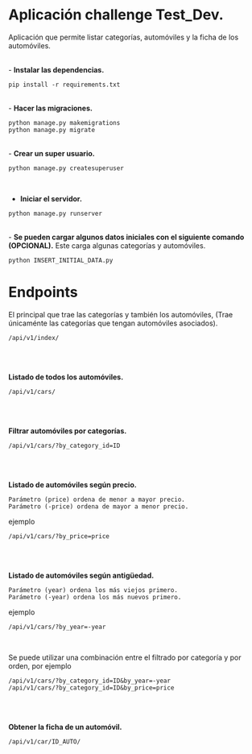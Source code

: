 # Aplicación challenge Test_Dev.

Aplicación que permite listar categorías, automóviles y la ficha de los automóviles.

</br>
- <b>Instalar las dependencias.</b>

```
pip install -r requirements.txt
```
</br>
- <b>Hacer las migraciones.</b>

```
python manage.py makemigrations
python manage.py migrate
```
</br>
- <b>Crear un super usuario.</b>

```
python manage.py createsuperuser
```
</br>

- <b>Iniciar el servidor.</b>

```
python manage.py runserver
```
</br>
- <b>Se pueden cargar algunos datos iniciales con el siguiente comando (OPCIONAL).</b>
Este carga algunas categorías y automóviles.

```
python INSERT_INITIAL_DATA.py
```

# Endpoints

El principal que trae las categorías y también los automóviles, (Trae únicaménte las categorías que tengan automóviles asociados).

```
/api/v1/index/
```

</br></br>

<b>Listado de todos los automóviles.</b>

```
/api/v1/cars/
```

</br></br>

<b>Filtrar automóviles por categorías.</b>

```
/api/v1/cars/?by_category_id=ID
```

</br></br>

<b>Listado de automóviles según precio.</b>

    Parámetro (price) ordena de menor a mayor precio.
    Parámetro (-price) ordena de mayor a menor precio.

ejemplo

```
/api/v1/cars/?by_price=price
```

</br></br>

<b>Listado de automóviles según antigüedad.</b>

    Parámetro (year) ordena los más viejos primero.
    Parámetro (-year) ordena los más nuevos primero.

ejemplo

```
/api/v1/cars/?by_year=-year
```

</br>

Se puede utilizar una combinación entre el filtrado por categoría y por orden, por ejemplo

    /api/v1/cars/?by_category_id=ID&by_year=-year
    /api/v1/cars/?by_category_id=ID&by_price=price

</br></br>

<b>Obtener la ficha de un automóvil.</b>

```
/api/v1/car/ID_AUTO/
```